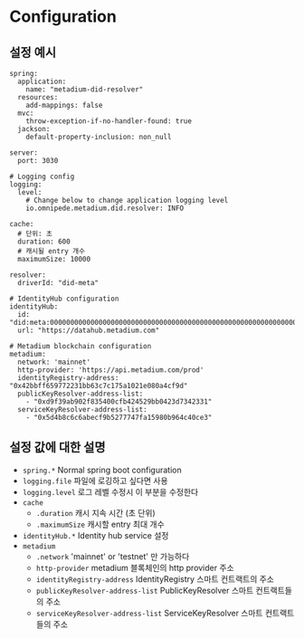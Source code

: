 # Configuration

## 설정 예시

```
spring:
  application:
    name: "metadium-did-resolver"
  resources:
    add-mappings: false
  mvc:
    throw-exception-if-no-handler-found: true
  jackson:
    default-property-inclusion: non_null

server:
  port: 3030

# Logging config
logging:
  level:
    # Change below to change application logging level
    io.omnipede.metadium.did.resolver: INFO

cache:
  # 단위: 초
  duration: 600
  # 캐시될 entry 개수
  maximumSize: 10000

resolver:
  driverId: "did-meta"

# IdentityHub configuration
identityHub:
  id: "did:meta:0000000000000000000000000000000000000000000000000000000000000527"
  url: "https://datahub.metadium.com"

# Metadium blockchain configuration
metadium:
  network: 'mainnet'
  http-provider: 'https://api.metadium.com/prod'
  identityRegistry-address: "0x42bbff659772231bb63c7c175a1021e080a4cf9d"
  publicKeyResolver-address-list:
    - "0xd9f39ab902f835400cfb424529bb0423d7342331"
  serviceKeyResolver-address-list:
    - "0x5d4b8c6c6abecf9b5277747fa15980b964c40ce3"

```

## 설정 값에 대한 설명

* ```spring.*``` Normal spring boot configuration
* ```logging.file``` 파일에 로깅하고 싶다면 사용
* ```logging.level``` 로그 레벨 수정시 이 부분을 수정한다
* ```cache```
    * ```.duration``` 캐시 지속 시간 (초 단위)
    * ```.maximumSize``` 캐시할 entry 최대 개수
* ```identityHub.*``` Identity hub service 설정
* ```metadium```
    * ```.network``` 'mainnet' or 'testnet' 만 가능하다
    * ```http-provider``` metadium 블록체인의 http provider 주소
    * ```identityRegistry-address``` IdentityRegistry 스마트 컨트랙트의 주소
    * ```publicKeyResolver-address-list``` PublicKeyResolver 스마트 컨트랙트들의 주소
    * ```serviceKeyResolver-address-list``` ServiceKeyResolver 스마트 컨트랙트들의 주소
